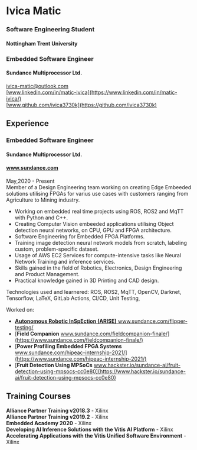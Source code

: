 # Ivica Matic


### Software Engineering Student
#### Nottingham Trent University


### Embedded Software Engineer
#### Sundance Multiprocessor Ltd.

[ivica-matic@outlook.com](mailto://ivica-matic@outlook.com) \
[www.linkedin.com/in/matic-ivica](https://www.linkedin.com/in/matic-ivica/) \
[www.github.com/ivica3730k](https://github.com/ivica3730k)


## Experience

### Embedded Software Engineer 
#### Sundance Multiprocessor Ltd.
#### www.sundance.com
May,2020 - Present
<br>
Member of a Design Engineering team working on creating Edge Embeeded solutions utilising FPGAs for varius use cases with customers ranging from Agriculture to Mining industry.
<br> 
- Working on embedded real time projects using ROS, ROS2 and MqTT with Python and C++. 
- Creating Computer Vision embeeded applications utilising Object detection neural networks, on CPU, GPU and FPGA architecture.
- Software Engineering for Embedded FPGA Platforms.
- Training image detection neural network models from scratch, labeling custom, problem-specific dataset.
- Usage of AWS EC2 Services for compute-intensive tasks like Neural Network Training and inference services.
- Skills gained in the field of Robotics, Electronics, Design Engineering and Product Management.
- Practical knowledge gained in 3D Printing and CAD design.

Technologies used and learnered: ROS, ROS2, MqTT, OpenCV, Darknet, Tensorflow, LaTeX, GitLab Actions, CI/CD, Unit Testing, 

Worked on:
- [**Autonomous Robotic InSpEction (ARISE)** www.sundance.com/flipper-testing/
](https://www.sundance.com/flipper-testing/)
- [**Field Companion** www.sundance.com/fieldcompanion-finale/](https://www.sundance.com/fieldcompanion-finale/)
- [**Power Profiling Embedded FPGA Systems** www.sundance.com/hipeac-internship-2021/](https://www.sundance.com/hipeac-internship-2021/)
- [**Fruit Detection Using MPSoCs** www.hackster.io/sundance-ai/fruit-detection-using-mpsocs-cc0e80](https://www.hackster.io/sundance-ai/fruit-detection-using-mpsocs-cc0e80)

## Training Courses

**Alliance Partner Training v2018.3** - Xilinx <br>
**Alliance Partner Training v2019.2** - Xilinx <br>
**Embedded Academy 2020** - Xilinx <br>
**Developing AI Inference Solutions with the Vitis AI Platform** - Xilinx <br>
**Accelerating Applications with the Vitis Unified Software Environment** - Xilinx <br>
